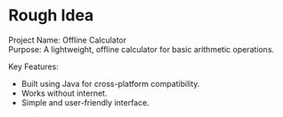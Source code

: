 # Rough Idea
Project Name: Offline Calculator
<br> Purpose: A lightweight, offline calculator for basic arithmetic operations.

Key Features:
* Built using Java for cross-platform compatibility.
* Works without internet.
* Simple and user-friendly interface.
 
